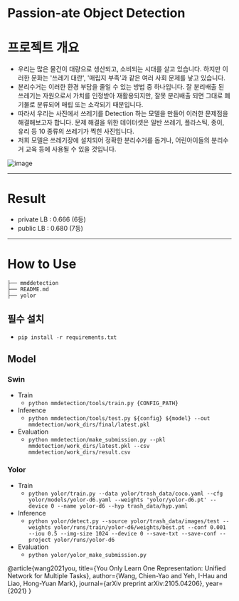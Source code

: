 # Passion-ate Object Detection

# 프로젝트 개요
- 우리는 많은 물건이 대량으로 생산되고, 소비되는 시대를 살고 있습니다. 하지만 이러한 문화는 '쓰레기 대란', '매립지 부족'과 같은 여러 사회 문제를 낳고 있습니다.
- 분리수거는 이러한 환경 부담을 줄일 수 있는 방법 중 하나입니다. 잘 분리배출 된 쓰레기는 자원으로서 가치를 인정받아 재활용되지만, 잘못 분리배출 되면 그대로 폐기물로 분류되어 매립 또는 소각되기 때문입니다.
- 따라서 우리는 사진에서 쓰레기를 Detection 하는 모델을 만들어 이러한 문제점을 해결해보고자 합니다. 문제 해결을 위한 데이터셋은 일반 쓰레기, 플라스틱, 종이, 유리 등 10 종류의 쓰레기가 찍힌 사진입니다.
- 저희 모델은 쓰레기장에 설치되어 정확한 분리수거를 돕거나, 어린아이들의 분리수거 교육 등에 사용될 수 있을 것입니다. 

![image](https://user-images.githubusercontent.com/32856219/137434185-0b2417af-7b31-4ce0-b0b5-4525c0fd8356.png)


---
# Result
- private LB : 0.666 (6등)
- public LB : 0.680 (7등)
---
# How to Use

```
├── mmddetection
├── README.md
├── yolor
```
## 필수 설치

- `pip install -r requirements.txt`

## Model
### Swin
- Train
    - `python mmdetection/tools/train.py {CONFIG_PATH}`
- Inference
    - `python mmdetection/tools/test.py ${config} ${model} --out mmdetection/work_dirs/final/latest.pkl`
- Evaluation
    - `python mmdetection/make_submission.py --pkl mmdetection/work_dirs/latest.pkl --csv mmdetection/work_dirs/result.csv`
### Yolor
- Train
    - `python yolor/train.py --data yolor/trash_data/coco.yaml --cfg yolor/models/yolor-d6.yaml --weights 'yolor/yolor-d6.pt' --device 0 --name yolor-d6 --hyp trash_data/hyp.yaml`
- Inference
    - `python yolor/detect.py --source yolor/trash_data/images/test --weights yolor/runs/train/yolor-d6/weights/best.pt --conf 0.001 --iou 0.5 --img-size 1024 --device 0 --save-txt --save-conf --project yolor/runs/yolor-d6`
- Evaluation
    - `python yolor/yolor_make_submission.py`
  
@article{wang2021you,
  title={You Only Learn One Representation: Unified Network for Multiple Tasks},
  author={Wang, Chien-Yao and Yeh, I-Hau and Liao, Hong-Yuan Mark},
  journal={arXiv preprint arXiv:2105.04206},
  year={2021}
}
